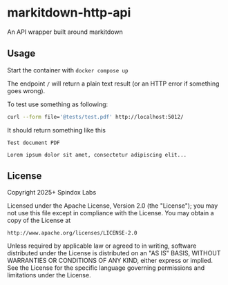 # markitdown-http-api

An API wrapper built around markitdown

## Usage

Start the container with `docker compose up`

The endpoint `/` will return a plain text result (or an HTTP error if something goes wrong). 

To test use something as following:

```bash
curl --form file='@tests/test.pdf' http://localhost:5012/
```

It should return something like this

```
Test document PDF

Lorem ipsum dolor sit amet, consectetur adipiscing elit...
```

## License

Copyright 2025+ Spindox Labs

Licensed under the Apache License, Version 2.0 (the "License");
you may not use this file except in compliance with the License.
You may obtain a copy of the License at

    http://www.apache.org/licenses/LICENSE-2.0

Unless required by applicable law or agreed to in writing, software
distributed under the License is distributed on an "AS IS" BASIS,
WITHOUT WARRANTIES OR CONDITIONS OF ANY KIND, either express or implied.
See the License for the specific language governing permissions and
limitations under the License.
